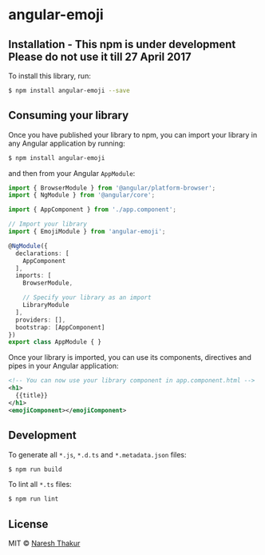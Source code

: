 # angular-emoji

## Installation - This npm is under development Please do not use it till 27 April 2017

To install this library, run:

```bash
$ npm install angular-emoji --save
```

## Consuming your library

Once you have published your library to npm, you can import your library in any Angular application by running:

```bash
$ npm install angular-emoji
```

and then from your Angular `AppModule`:

```typescript
import { BrowserModule } from '@angular/platform-browser';
import { NgModule } from '@angular/core';

import { AppComponent } from './app.component';

// Import your library
import { EmojiModule } from 'angular-emoji';

@NgModule({
  declarations: [
    AppComponent
  ],
  imports: [
    BrowserModule,

    // Specify your library as an import
    LibraryModule
  ],
  providers: [],
  bootstrap: [AppComponent]
})
export class AppModule { }
```

Once your library is imported, you can use its components, directives and pipes in your Angular application:

```xml
<!-- You can now use your library component in app.component.html -->
<h1>
  {{title}}
</h1>
<emojiComponent></emojiComponent>
```

## Development

To generate all `*.js`, `*.d.ts` and `*.metadata.json` files:

```bash
$ npm run build
```

To lint all `*.ts` files:

```bash
$ npm run lint
```

## License

MIT © [Naresh Thakur](mailto:thakurinbox@gmail.com)
